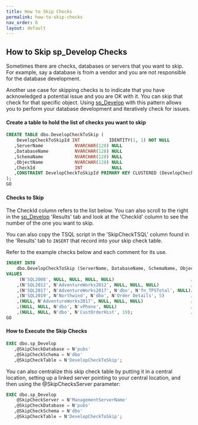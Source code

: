 ```yaml
---
title: How to Skip Checks
permalink: how-to-skip-checks
nav_order: 6
layout: default
---
```


## How to Skip sp_Develop Checks

Sometimes there are checks, databases or servers that you want to skip. For example, say a database is from a vendor and you are not responsible for the database development. 

Another use case for skipping checks is to indicate that you have acknowledged a potential issue and you are OK with it. You can skip that check for that specific object. Using [sp_Develop](https://raw.githubusercontent.com/EmergentSoftware/SQL-Server-Assess/master/sp_Develop.sql) with this pattern allows you to perform your database development and iteratively check for issues.

#### Create a table to hold the list of checks you want to skip

```sql
CREATE TABLE dbo.DevelopCheckToSkip (
    DevelopCheckToSkipId INT           IDENTITY(1, 1) NOT NULL
   ,ServerName            NVARCHAR(128) NULL
   ,DatabaseName          NVARCHAR(128) NULL
   ,SchemaName            NVARCHAR(128) NULL
   ,ObjectName            NVARCHAR(128) NULL
   ,CheckId               INT           NULL
   ,CONSTRAINT DevelopCheckToSkipId PRIMARY KEY CLUSTERED (DevelopCheckToSkipId ASC)
);
GO
```

#### Checks to Skip

The CheckId column refers to the list below. You can also scroll to the right in the [sp_Develop](https://raw.githubusercontent.com/EmergentSoftware/SQL-Server-Assess/master/sp_Develop.sql) 'Results' tab and look at the 'CheckId' column to see the number of the one you want to skip. 

You can also copy the TSQL script in the 'SkipCheckTSQL' column found in the 'Results' tab to `INSERT` that record into your skip check table.

Refer to the example checks below and each comment for its use.

```sql
INSERT INTO
    dbo.DevelopCheckToSkip (ServerName, DatabaseName, SchemaName, ObjectName, CheckId)
VALUES
     (N'SQL2008', NULL, NULL, NULL, NULL)                             /* Skips all checks, for every database, on the SQL2008 SQL Server */
    ,(N'SQL2012', N'AdventureWorks2012', NULL, NULL, NULL)            /* Skips all checks, in the AdventureWorks2012 database, on the SQL2012 SQL Server */
    ,(N'SQL2017', N'AdventureWorks2017', N'dbo', N'fn_TPSTotal', NULL)/* Skips all checks, for the object named dbo.fn_TPSTotal, in the AdventureWorks2017 database, on the SQL2017 SQL Server */
    ,(N'SQL2019', N'Northwind', N'dbo', N'Order Details', 5)          /* Skips CheckId 5 (Including Special Characters in Name), for the object named dbo.[Order Details], in the Northwind database, on the SQL2019 SQL Server*/
    ,(NULL, N'AdventureWorks2017', NULL, NULL, NULL)                  /* Skips all checks, in the AdventureWorks2017 database, on every SQL Server */
    ,(NULL, NULL, N'dbo', N'vPhone', NULL)                            /* Skips all checks, for the object named dbo.vPhone, in every database, on every SQL Server */
    ,(NULL, NULL, N'dbo', N'CustOrderHist', 19);                      /* Skips CheckId 19 (Not Using SET NOCOUNT ON in Stored Procedure or Trigger), for the object named dbo.CustOrderHist, in every database, on every SQL Server */
GO
```

#### How to Execute the Skip Checks

```sql
EXEC dbo.sp_Develop
   ,@SkipCheckDatabase = N'pubs'
   ,@SkipCheckSchema = N'dbo'
   ,@SkipCheckTable = N'DevelopCheckToSkip';
```

You can also centralize this skip check table by putting it in a central location, setting up a linked server pointing to your central location, and then using the @SkipChecksServer parameter:

```sql
EXEC dbo.sp_Develop
    @SkipCheckServer = N'ManagementServerName'
   ,@SkipCheckDatabase = N'pubs'
   ,@SkipCheckSchema = N'dbo'
   ,@SkipCheckTable = N'DevelopCheckToSkip';
```
